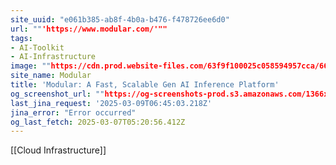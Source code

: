 ```yaml
---
site_uuid: "e061b385-ab8f-4b0a-b476-f478726ee6d0"
url: ""'https://www.modular.com/'""
tags:
- AI-Toolkit
- AI-Infrastructure
image: ""https://cdn.prod.website-files.com/63f9f100025c058594957cca/669d3b736774be32546faf08_OGI-Modular-07212024.jpg""
site_name: Modular
title: 'Modular: A Fast, Scalable Gen AI Inference Platform'
og_screenshot_url: ""https://og-screenshots-prod.s3.amazonaws.com/1366x768/80/false/3ebb2f29af869bcb006daec0b2e69eb5c2fad680db28ff41975f05898474a19f.jpeg""
last_jina_request: '2025-03-09T06:45:03.218Z'
jina_error: "Error occurred"
og_last_fetch: 2025-03-07T05:20:56.412Z
---
```

[[Cloud Infrastructure]]
